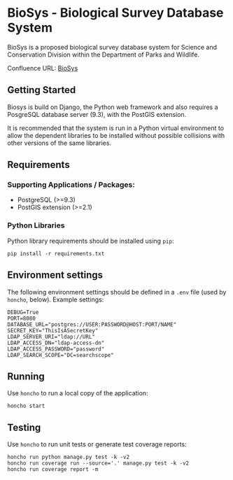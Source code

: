 # BioSys - Biological Survey Database System #

BioSys is a proposed biological survey database system for Science and
Conservation Division within the Department of Parks and Wildlife.

Confluence URL:
[BioSys](https://confluence.dpaw.wa.gov.au/display/KM/BioSys+-+Biological+Survey+Database+System)

## Getting Started

Biosys is build on Django, the Python web framework and also requires a PosgreSQL database server (9.3), with the PostGIS extension.

It is recommended that the system is run in a Python virtual environment to allow the dependent libraries to be installed without possible collisions with other versions of the same libraries.

## Requirements

### Supporting Applications / Packages:

- PostgreSQL (>=9.3)
- PostGIS extension (>=2.1)

### Python Libraries

Python library requirements should be installed using `pip`:

`pip install -r requirements.txt`

## Environment settings

The following environment settings should be defined in a `.env` file
(used by `honcho`, below). Example settings:

    DEBUG=True
    PORT=8080
    DATABASE_URL="postgres://USER:PASSWORD@HOST:PORT/NAME"
    SECRET_KEY="ThisIsASecretKey"
    LDAP_SERVER_URI="ldap://URL"
    LDAP_ACCESS_DN="ldap-access-dn"
    LDAP_ACCESS_PASSWORD="password"
    LDAP_SEARCH_SCOPE="DC=searchscope"

## Running

Use `honcho` to run a local copy of the application:

`honcho start`

## Testing

Use `honcho` to run unit tests or generate test coverage reports:

    honcho run python manage.py test -k -v2
    honcho run coverage run --source='.' manage.py test -k -v2
    honcho run coverage report -m
